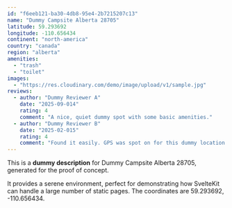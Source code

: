 ```yaml
---
id: "f6eeb121-ba30-4db8-95e4-2b7215207c13"
name: "Dummy Campsite Alberta 28705"
latitude: 59.293692
longitude: -110.656434
continent: "north-america"
country: "canada"
region: "alberta"
amenities:
  - "trash"
  - "toilet"
images:
  - "https://res.cloudinary.com/demo/image/upload/v1/sample.jpg"
reviews:
  - author: "Dummy Reviewer A"
    date: "2025-09-014"
    rating: 4
    comment: "A nice, quiet dummy spot with some basic amenities."
  - author: "Dummy Reviewer B"
    date: "2025-02-015"
    rating: 4
    comment: "Found it easily. GPS was spot on for this dummy location."
---
```


This is a **dummy description** for Dummy Campsite Alberta 28705, generated for the proof of concept.

It provides a serene environment, perfect for demonstrating how SvelteKit can handle a large number of static pages. The coordinates are 59.293692, -110.656434.
